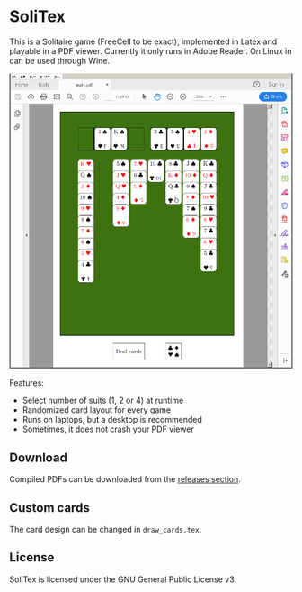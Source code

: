 # SoliTex
This is a Solitaire game (FreeCell to be exact), implemented in Latex and playable in a PDF viewer. Currently it only runs in Adobe Reader. On Linux in can be used through Wine.

<p align="center"><img src="Image.png"></p>

Features:

- Select number of suits (1, 2 or 4) at runtime
- Randomized card layout for every game
- Runs on laptops, but a desktop is recommended
- Sometimes, it does not crash your PDF viewer

## Download
Compiled PDFs can be downloaded from the [releases section](https://github.com/fllor/SoliTex/releases).

## Custom cards
The card design can be changed in `draw_cards.tex`.

## License
SoliTex is licensed under the GNU General Public License v3. 
